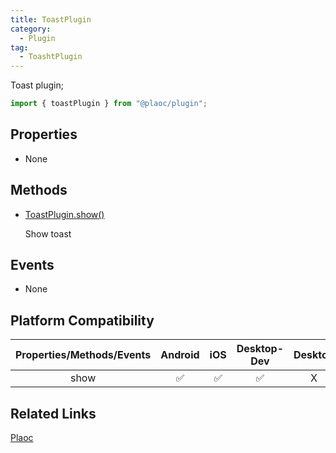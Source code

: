 ```yaml
---
title: ToastPlugin  
category:
  - Plugin
tag:
  - ToashtPlugin
---
```


Toast plugin;

```js
import { toastPlugin } from "@plaoc/plugin";
```

## Properties

  - None

## Methods

  - [ToastPlugin.show()](./show.md)

    Show toast  

## Events

  - None
  
## Platform Compatibility

| Properties/Methods/Events | Android | iOS | Desktop-Dev | Desktop |  
|:------------:|:-------:|:---:|:-----------:|:-------:|
| show         | ✅      | ✅  | ✅          | X       |

## Related Links

[Plaoc](../index.md)